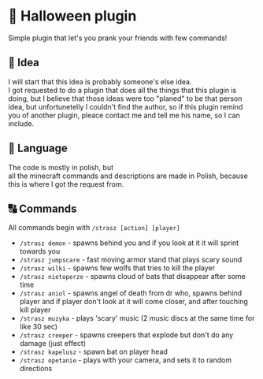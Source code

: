 <h1>🎃 Halloween plugin</h1>
<p>
  Simple plugin that let's you prank your friends with few commands!
</p>

<h2>🧠 Idea</h2>
<p>I will start that this idea is probably someone's else idea. <br />
  I got requested to do a plugin that does all the things that this plugin is doing, but I believe that those ideas were too "planed" to be that person idea, 
  but unfortunetelly I couldn't find the author, so if this plugin remind you of another plugin, pleace contact me and tell me his name, so I can include.
</p>

<h2>💬 Language</h2>
<p>
  The code is mostly in polish, but <br />
  all the minecraft commands and descriptions are made in Polish, because this is where I got the request from.
</p>

<h2>🔠 Commands</h2>
<p>
  All commands begin with <code>/strasz [action] [player]</code>
</p>
<ul>
  <li><code>/strasz demon</code> - spawns behind you and if you look at it it will sprint towards you</li>
  <li><code>/strasz jumpscare</code> - fast moving armor stand that plays scary sound</li>
  <li><code>/strasz wilki</code> - spawns few wolfs that tries to kill the player</li>
  <li><code>/strasz nietoperze</code> - spawns cloud of bats that disappear after some time</li>
  <li><code>/strasz aniol</code> - spawns angel of death from dr who, spawns behind player and if player don't look at it will come closer, and after touching kill player</li>
  <li><code>/strasz muzyka</code> - plays 'scary' music (2 music discs at the same time for like 30 sec)</li>
  <li><code>/strasz creeper</code> - spawns creepers that explode but don't do any damage (just effect)</li>
  <li><code>/strasz kapelusz</code> - spawn bat on player head</li>
  <li><code>/strasz opetanie</code> - plays with your camera, and sets it to random directions</li>
</ul>
